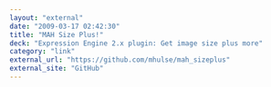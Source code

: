 ```yaml
---
layout: "external"
date: "2009-03-17 02:42:30"
title: "MAH Size Plus!"
deck: "Expression Engine 2.x plugin: Get image size plus more"
category: "link"
external_url: "https://github.com/mhulse/mah_sizeplus"
external_site: "GitHub"
---
```

